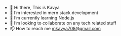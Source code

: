 - 👋 Hi there, This is Kavya
- 👀 I’m interested in mern stack development
- 🌱 I’m currently learning Node.js
- 💞️ I’m looking to collaborate on any tech related stuff
- 📫 How to reach me mkavya708@gmail.com

<!---
kavya371/kavya371 is a ✨ special ✨ repository because its `README.md` (this file) appears on your GitHub profile.
You can click the Preview link to take a look at your changes.
--->
